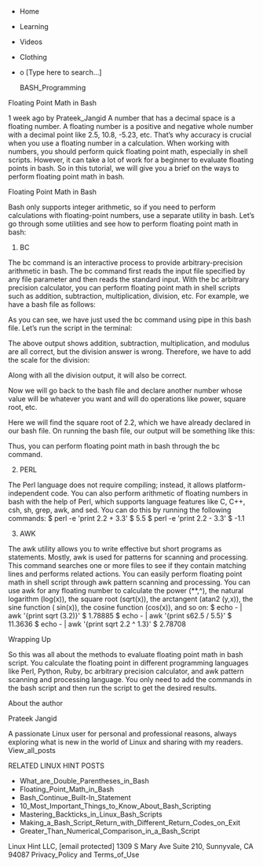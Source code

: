 





















































* Home
* Learning
* Videos
* Clothing
*
  o [Type here to search...]


   BASH_Programming


Floating Point Math in Bash

1 week ago
by Prateek_Jangid
A number that has a decimal space is a floating number. A floating number is a
positive and negative whole number with a decimal point like 2.5, 10.8, -5.23,
etc. That’s why accuracy is crucial when you use a floating number in a
calculation.
When working with numbers, you should perform quick floating point math,
especially in shell scripts. However, it can take a lot of work for a beginner
to evaluate floating points in bash. So in this tutorial, we will give you a
brief on the ways to perform floating point math in bash.

Floating Point Math in Bash

Bash only supports integer arithmetic, so if you need to perform calculations
with floating-point numbers, use a separate utility in bash. Let’s go through
some utilities and see how to perform floating point math in bash:

1. BC

The bc command is an interactive process to provide arbitrary-precision
arithmetic in bash. The bc command first reads the input file specified by any
file parameter and then reads the standard input. With the bc arbitrary
precision calculator, you can perform floating point math in shell scripts such
as addition, subtraction, multiplication, division, etc. For example, we have a
bash file as follows:

As you can see, we have just used the bc command using pipe in this bash file.
Let’s run the script in the terminal:

The above output shows addition, subtraction, multiplication, and modulus are
all correct, but the division answer is wrong. Therefore, we have to add the
scale for the division:

Along with all the division output, it will also be correct.

Now we will go back to the bash file and declare another number whose value
will be whatever you want and will do operations like power, square root, etc.

Here we will find the square root of 2.2, which we have already declared in our
bash file. On running the bash file, our output will be something like this:

Thus, you can perform floating point math in bash through the bc command.

2. PERL

The Perl language does not require compiling; instead, it allows platform-
independent code. You can also perform arithmetic of floating numbers in bash
with the help of Perl, which supports language features like C, C++, csh, sh,
grep, awk, and sed. You can do this by running the following commands:
$ perl -e 'print 2.2 + 3.3'
$ 5.5
$ perl -e 'print 2.2 - 3.3'
$ -1.1
 

3. AWK

The awk utility allows you to write effective but short programs as statements.
Mostly, awk is used for patterns for scanning and processing. This command
searches one or more files to see if they contain matching lines and performs
related actions. You can easily perform floating point math in shell script
through awk pattern scanning and processing.
You can use awk for any floating number to calculate the power (**,^), the
natural logarithm (log(x)), the square root (sqrt(x)), the arctangent (atan2
(y,x)), the sine function ( sin(x)), the cosine function (cos(x)), and so on:
$ echo - | awk '{print sqrt (3.2)}'
$ 1.78885
$ echo - | awk '{print s62.5 / 5.5}'
$ 11.3636
$ echo - | awk '{print sqrt 2.2 ^ 1.3}'
$ 2.78708
 

Wrapping Up

So this was all about the methods to evaluate floating point math in bash
script. You calculate the floating point in different programming languages
​​like Perl, Python, Ruby, bc arbitrary precision calculator, and awk pattern
scanning and processing language. You only need to add the commands in the bash
script and then run the script to get the desired results.


About the author


Prateek Jangid

A passionate Linux user for personal and professional reasons, always exploring
what is new in the world of Linux and sharing with my readers.
View_all_posts

RELATED LINUX HINT POSTS


* What_are_Double_Parentheses_in_Bash
* Floating_Point_Math_in_Bash
* Bash_Continue_Built-In_Statement
* 10_Most_Important_Things_to_Know_About_Bash_Scripting
* Mastering_Backticks_in_Linux_Bash_Scripts
* Making_a_Bash_Script_Return_with_Different_Return_Codes_on_Exit
* Greater_Than_Numerical_Comparison_in_a_Bash_Script

Linux Hint LLC, [email protected]
1309 S Mary Ave Suite 210, Sunnyvale, CA 94087
 Privacy_Policy and Terms_of_Use
